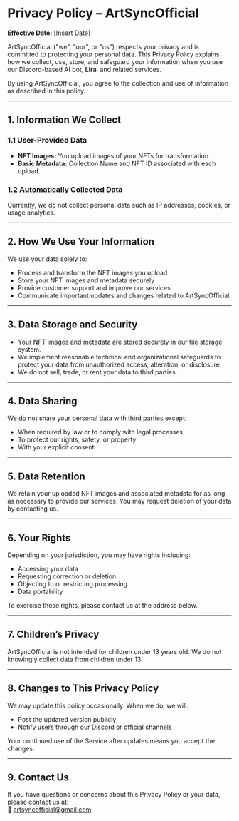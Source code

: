 # Privacy Policy – ArtSyncOfficial  
**Effective Date:** [Insert Date]

ArtSyncOfficial ("we", "our", or "us") respects your privacy and is committed to protecting your personal data. This Privacy Policy explains how we collect, use, store, and safeguard your information when you use our Discord-based AI bot, **Lira**, and related services.

By using ArtSyncOfficial, you agree to the collection and use of information as described in this policy.

---

## 1. Information We Collect

### 1.1 User-Provided Data  
- **NFT Images:** You upload images of your NFTs for transformation.  
- **Basic Metadata:** Collection Name and NFT ID associated with each upload.

### 1.2 Automatically Collected Data  
Currently, we do not collect personal data such as IP addresses, cookies, or usage analytics.

---

## 2. How We Use Your Information

We use your data solely to:  
- Process and transform the NFT images you upload  
- Store your NFT images and metadata securely  
- Provide customer support and improve our services  
- Communicate important updates and changes related to ArtSyncOfficial

---

## 3. Data Storage and Security

- Your NFT images and metadata are stored securely in our file storage system.  
- We implement reasonable technical and organizational safeguards to protect your data from unauthorized access, alteration, or disclosure.  
- We do not sell, trade, or rent your data to third parties.

---

## 4. Data Sharing

We do not share your personal data with third parties except:  
- When required by law or to comply with legal processes  
- To protect our rights, safety, or property  
- With your explicit consent

---

## 5. Data Retention

We retain your uploaded NFT images and associated metadata for as long as necessary to provide our services. You may request deletion of your data by contacting us.

---

## 6. Your Rights

Depending on your jurisdiction, you may have rights including:  
- Accessing your data  
- Requesting correction or deletion  
- Objecting to or restricting processing  
- Data portability

To exercise these rights, please contact us at the address below.

---

## 7. Children’s Privacy

ArtSyncOfficial is not intended for children under 13 years old. We do not knowingly collect data from children under 13.

---

## 8. Changes to This Privacy Policy

We may update this policy occasionally. When we do, we will:  
- Post the updated version publicly  
- Notify users through our Discord or official channels

Your continued use of the Service after updates means you accept the changes.

---

## 9. Contact Us

If you have questions or concerns about this Privacy Policy or your data, please contact us at:  
📩 artsyncofficial@gmail.com

